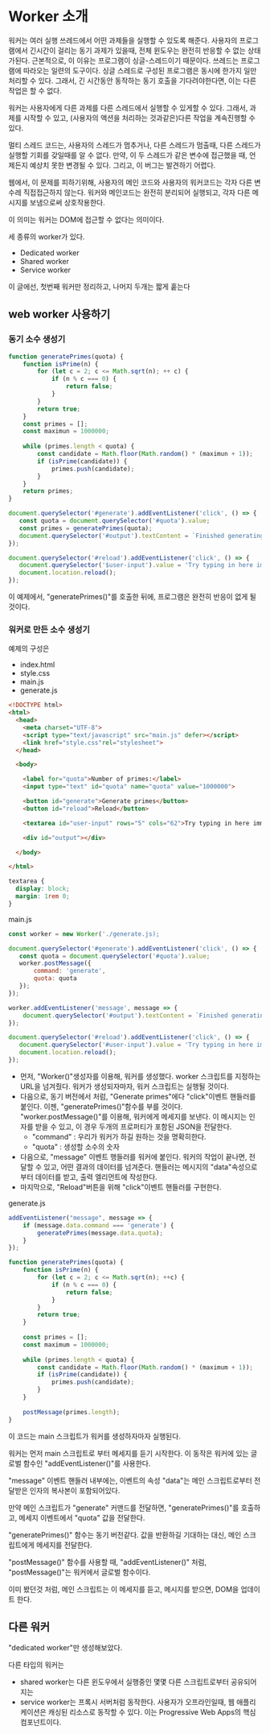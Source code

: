 # Worker 소개
워커는 여러 실행 쓰레드에서 어떤 과제들을 실행할 수 있도록 해준다.
사용자의 프로그램에서 긴시간이 걸리는 동기 과제가 있을때, 전체 윈도우는 완전히 반응할 수 없는 상태가된다.
근본적으로, 이 이유는 프로그램이 싱글-스레드이기 때문이다. 
쓰레드는 프로그램에 따라오는 일련의 도구이다. 싱글 스레드로 구성된 프로그램은 동시에 한가지 일만 처리할 수 있다.
그래서, 긴 시간동안 동작하는 동기 호출을 기다려야한다면, 이는 다른 작업은 할 수 없다.

워커는 사용자에게 다른 과제를 다른 스레드에서 실행할 수 있게할 수 있다. 그래서, 과제를 시작할 수 있고,
(사용자의 액션을 처리하는 것과같은)다른 작업을 계속진행할 수 있다.

멀티 스레드 코드는, 사용자의 스레드가 멈추거나, 다른 스레드가 멈출때, 다른 스레드가 실행할 기회를 갖일때를 알 수 없다.
만약, 이 두 스레드가 같은 변수에 접근했을 때, 언제든지 예상치 못한 변경될 수 있다. 그리고, 이 버그는 발견하기 어렵다.

웹에서, 이 문제를 피하기위해, 사용자의 메인 코드와 사용자의 워커코드는 각자 다른 변수레 직접접근하지 않는다.
워커와 메인코드는 완전히 분리되어 실행되고, 각자 다른 메시지를 보냄으로써 상호작용한다.

이 의미는 워커는 DOM에 접근할 수 없다는 의미이다.

세 종류의 worker가 있다.
- Dedicated worker
- Shared worker
- Service worker

이 글에선, 첫번째 워커만 정리하고, 나머지 두개는 짧게 훝는다

## web worker 사용하기

### 동기 소수 생성기
```javascript
function generatePrimes(quota) {
    function isPrime(n) {
        for (let c = 2; c <= Math.sqrt(n); ++ c) {
            if (n % c === 0) {
                return false;
            }
        }
        return true;
    }
    const primes = [];
    const maximun = 1000000;
    
    while (primes.length < quota) {
        const candidate = Math.floor(Math.random() * (maximun + 1));
        if (isPrime(candidate)) {
            primes.push(candidate);
        }
    }
    return primes;
}

document.querySelector('#generate').addEventListener('click', () => {
   const quota = document.querySelector('#quota').value;
   const primes = generatePrimes(quota);
   document.querySelector('#output').textContent = `Finished generating ${quota} primes!`;
});

document.querySelector('#reload').addEventListener('click', () => {
   document.querySelector('$user-input').value = 'Try typing in here immediately after pressing "Generate primes"';
   document.location.reload();
});
```
이 예제에서, "generatePrimes()"를 호출한 뒤에, 프로그램은 완전히 반응이 없게 될것이다.

### 워커로 만든 소수 생성기
예제의 구성은 
- index.html
- style.css
- main.js
- generate.js

```html
<!DOCTYPE html>
<html>
  <head>
    <meta charset="UTF-8">
    <script type="text/javascript" src="main.js" defer></script>
    <link href="style.css"rel="stylesheet">
  </head>

  <body>

    <label for="quota">Number of primes:</label>
    <input type="text" id="quota" name="quota" value="1000000">

    <button id="generate">Generate primes</button>
    <button id="reload">Reload</button>

    <textarea id="user-input" rows="5" cols="62">Try typing in here immediately after pressing "Generate primes"</textarea>

    <div id="output"></div>

  </body>

</html>
```

```css
textarea {
  display: block;
  margin: 1rem 0;
}
```

main.js
```javascript
const worker = new Worker('./generate.js);

document.querySelector('#generate').addEventListener('click', () => {
   const quota = document.querySelector('#quota').value;
   worker.postMessage({
       command: 'generate',
       quota: quota
   });
});

worker.addEventListener('message', message => {
    document.querySelector('#output').textContent = `Finished generating ${message.data} primes!`;
});

document.querySelector('#reload').addEventListener('click', () => {
   document.querySelector('#user-input').value = 'Try typing in here immediately after pressing "Generate primes"';
   document.location.reload();
});
```
- 먼저, "Worker()"생성자를 이용해, 워커를 생성했다. worker 스크립트를 지정하는 URL을 넘겨줬다.
워커가 생성되자마자, 워커 스크립트는 실행될 것이다.
- 다음으로, 동기 버전에서 처럼, "Generate primes"에다 "click"이벤트 핸들러를 붙인다. 이젠, "generatePrimes()"함수를 부를 것이다. 
"worker.postMessage()"를 이용해, 워커에게 메세지를 보낸다. 이 메시지는 인자를 받을 수 있고, 이 경우 두개의 프로퍼티가 포함된 JSON을 전달한다.
  - "command" : 우리가 워커가 하길 원하는 것을 명확히한다. 
  - "quota" : 생성할 소수의 숫자
- 다음으로, "message" 이벤트 행들러를 워커에 붙인다. 워커의 작업이 끝나면, 전달할 수 있고, 어떤 결과의 데이터를 넘겨준다.
핸들러는 메시지의 "data"속성으로 부터 데이터를 받고, 출력 엘리먼트에 작성한다.
- 마지막으로, "Reload"버튼을 위해 "click"이벤트 핸들러를 구현한다. 

generate.js
```javascript
addEventListener("message", message => {
    if (message.data.command === 'generate') {
        generatePrimes(message.data.quota);
    }
});

function generatePrimes(quota) {
    function isPrime(n) {
        for (let c = 2; c <= Math.sqrt(n); ++c) {
            if (n % c === 0) {
                return false;
            }
        }
        return true;
    }
    
    const primes = [];
    const maximum = 1000000;
    
    while (primes.length < quota) {
        const candidate = Math.floor(Math.random() * (maximum + 1));
        if (isPrime(candidate)) {
            primes.push(candidate);
        }
    }
    
    postMessage(primes.length);
}
```
이 코드는 main 스크립트가 워커를 생성하자마자 실행된다.

워커는 먼저 main 스크립트로 부터 메세지를 듣기 시작한다. 이 동작은 워커에 있는 글로벌 함수인 "addEventListener()"를 사용한다.

"message" 이벤트 핸들러 내부에는, 이벤트의 속성 "data"는 메인 스크립트로부터 전달받은 인자의 복사본이 포함되어있다.

만약 메인 스크립트가 "generate" 커맨드를 전달하면, "generatePrimes()"를 호출하고, 메세지 이벤트에서 "quota" 값을 전달한다.

"generatePrimes()" 함수는 동기 버전같다. 값을 반환하길 기대하는 대신, 메인 스크립트에게 메세지를 전달한다.

"postMessage()" 함수를 사용할 때, "addEventListener()" 처럼, "postMessage()"는 워커에서 글로벌 함수이다.

이미 봤던것 처럼, 메인 스크립트는 이 메세지를 듣고, 메시지를 받으면, DOM을 업데이트 한다.


## 다른 워커
"dedicated worker"만 생성해보았다. 

다른 타입의 워커는
- shared worker는 다른 윈도우에서 실행중인 몇몇 다른 스크립트로부터 공유되어지는
- service worker는 프록시 서버처럼 동작한다. 사용자가 오프라인일때, 웹 애플리케이션은 캐싱된 리소스로 동작할 수 있다.
이는 Progressive Web Apps의 핵심 컴포넌트이다.

